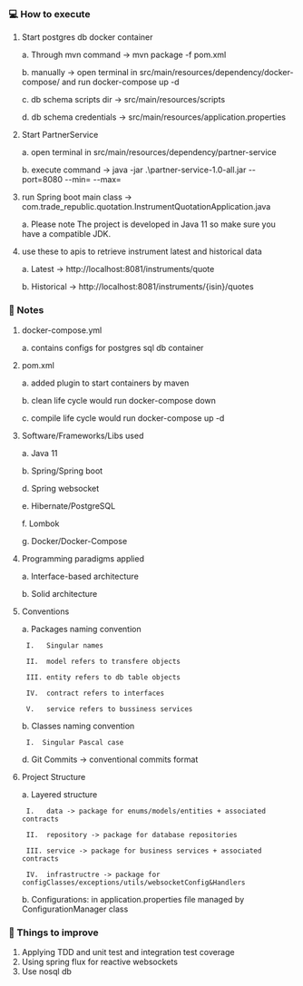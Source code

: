 ### :computer: How to execute

1. Start postgres db docker container

   a. Through mvn command -> mvn package -f pom.xml

   b. manually -> open terminal in src/main/resources/dependency/docker-compose/ and run docker-compose up -d

   c. db schema scripts dir -> src/main/resources/scripts

   d. db schema credentials ->  src/main/resources/application.properties


2. Start PartnerService

   a. open terminal in src/main/resources/dependency/partner-service

   b. execute command -> java -jar .\partner-service-1.0-all.jar --port=8080 --min=<min> --max=<max>


3. run Spring boot main class -> com.trade_republic.quotation.InstrumentQuotationApplication.java

   a. Please note The project is developed in Java 11 so make sure you have a compatible JDK.

4. use these to apis to retrieve instrument latest and historical data

   a. Latest -> http://localhost:8081/instruments/quote

   b. Historical -> http://localhost:8081/instruments/{isin}/quotes

### :memo: Notes

1. docker-compose.yml

   a. contains configs for postgres sql db container


2. pom.xml

   a. added plugin to start containers by maven

   b. clean life cycle would run docker-compose down

   c. compile life cycle would run docker-compose up -d


3. Software/Frameworks/Libs used

   a. Java 11

   b. Spring/Spring boot
   
   d. Spring websocket

   e. Hibernate/PostgreSQL

   f. Lombok

   g. Docker/Docker-Compose


4. Programming paradigms applied

   a. Interface-based architecture

   b. Solid architecture


5. Conventions

   a. Packages naming convention

        I.   Singular names

        II.  model refers to transfere objects 

        III. entity refers to db table objects

        IV.  contract refers to interfaces

        V.   service refers to bussiness services

   b. Classes naming convention

        I.  Singular Pascal case

   d. Git Commits -> conventional commits format


6. Project Structure

   a. Layered structure

        I.   data -> package for enums/models/entities + associated contracts

        II.  repository -> package for database repositories

        III. service -> package for business services + associated contracts 

        IV.  infrastructre -> package for configClasses/exceptions/utils/websocketConfig&Handlers
   b. Configurations: in application.properties file managed by ConfigurationManager class

### :pushpin: Things to improve

1. Applying TDD and unit test and integration test coverage
2. Using spring flux for reactive websockets
3. Use nosql db


